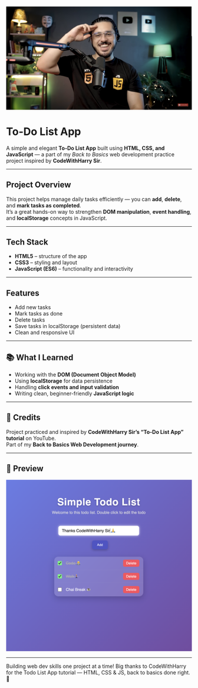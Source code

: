 <p align="center">
  <img src="assets/harrysir.png" alt="CodeWithHarry Sir" width="800">
</p>

#  To-Do List App

A simple and elegant **To-Do List App** built using **HTML, CSS, and JavaScript** — a part of my *Back to Basics* web development practice project inspired by **CodeWithHarry Sir**.

---

##  Project Overview

This project helps manage daily tasks efficiently — you can **add**, **delete**, and **mark tasks as completed**.  
It’s a great hands-on way to strengthen **DOM manipulation**, **event handling**, and **localStorage** concepts in JavaScript.

---

##  Tech Stack

- **HTML5** – structure of the app  
- **CSS3** – styling and layout  
- **JavaScript (ES6)** – functionality and interactivity  

---

##  Features

-  Add new tasks  
-  Mark tasks as done  
-  Delete tasks  
-  Save tasks in localStorage (persistent data)  
-  Clean and responsive UI  

---

## 📚 What I Learned

- Working with the **DOM (Document Object Model)**  
- Using **localStorage** for data persistence  
- Handling **click events and input validation**  
- Writing clean, beginner-friendly **JavaScript logic**  

---

## 🙏 Credits

Project practiced and inspired by **CodeWithHarry Sir’s “To-Do List App” tutorial** on YouTube.  
Part of my **Back to Basics Web Development journey**.  

---

## 📸 Preview

<p align="center">
  <img src="assets/live.png" alt="Progress Preview" width="800">
</p>

---

Building web dev skills one project at a time! Big thanks to CodeWithHarry for the Todo List App tutorial — HTML, CSS & JS, back to basics done right. 🚀

